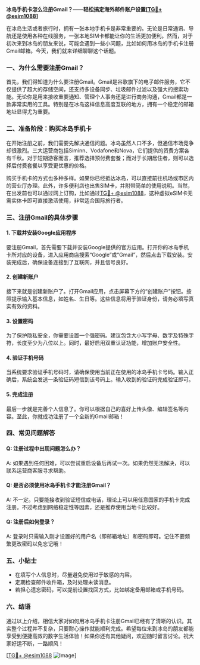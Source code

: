 **冰岛手机卡怎么注册Gmail？——轻松搞定海外邮件账户设置[[TG💪+ @esim1088](https://t.me/s/esim1088)]**

在冰岛生活或者旅行时，拥有一张本地手机卡是非常重要的。无论是日常通讯、导航还是使用各种在线服务，一张本地SIM卡都能让你的生活更加便利。然而，对于初次来到冰岛的朋友来说，可能会遇到一些小问题，比如如何用冰岛的手机卡注册Gmail邮箱。今天，我们就来详细聊聊这个话题。

### 一、为什么需要注册Gmail？

首先，我们得知道为什么要注册Gmail。Gmail是谷歌旗下的电子邮件服务，它不仅提供了超大的存储空间，还支持多设备同步、垃圾邮件过滤以及强大的搜索功能。无论你是用来接收重要通知、管理个人事务还是进行商务沟通，Gmail都是一款非常实用的工具。特别是在冰岛这样信息高度互联的地方，拥有一个稳定的邮箱地址显得尤为重要。

### 二、准备阶段：购买冰岛手机卡

在开始注册之前，我们需要先解决通信问题。冰岛虽然人口不多，但通信市场竞争却很激烈。三大运营商包括Siminn、Vodafone和Nova，它们提供的资费方案各有千秋。对于短期游客而言，推荐选择预付费套餐；而对于长期居住者，则可以选择后付费套餐以享受更优惠的价格。

购买手机卡的方式也多种多样。如果你已经抵达冰岛，可以直接前往机场或市区内的营业厅办理。此外，许多便利店也出售SIM卡，并附带简单的使用说明。当然，在出发前也可以通过网上订购，比如通过[TG💪+ @esim1088](https://t.me/s/esim1088)，这种虚拟eSIM卡无需实体卡即可直接激活使用，非常适合国际旅行者。

### 三、注册Gmail的具体步骤

#### 1. 下载并安装Google应用程序

要注册Gmail，首先需要下载并安装Google提供的官方应用。打开你的冰岛手机卡所对应的设备，进入应用商店搜索“Google”或“Gmail”，然后点击下载安装。安装完成后，确保设备连接到了互联网，并且信号良好。

#### 2. 创建新账户

接下来就是创建新账户了。打开Gmail应用，点击屏幕下方的“创建账户”按钮。按照提示输入基本信息，如姓名、生日等。这些信息将用于验证身份，请务必填写真实有效的资料。

#### 3. 设置密码

为了保护隐私安全，你需要设置一个强密码。建议包含大小写字母、数字及特殊字符，长度至少为八位以上。同时，最好启用双重认证功能，增加账户安全性。

#### 4. 验证手机号码

当系统要求验证手机号码时，请确保使用当前正在使用的冰岛手机卡号码。输入正确后，系统会发送一条验证码短信到该号码上。输入收到的验证码完成验证即可。

#### 5. 完成注册

最后一步就是完善个人信息了。你可以根据自己的喜好上传头像、编辑签名等内容。至此，你就成功注册了一个全新的Gmail邮箱！

### 四、常见问题解答

#### Q: 注册过程中出现问题怎么办？
A: 如果遇到任何困难，可以尝试重启设备后再试一次。如果仍然无法解决，可以联系运营商客服寻求帮助。

#### Q: 是否必须使用冰岛手机卡才能注册Gmail？
A: 不一定。只要能接收到验证短信或电话，理论上可以用任意国家的手机卡完成注册。不过考虑到网络稳定性等因素，还是推荐使用当地卡比较好。

#### Q: 注册后如何登录？
A: 登录时只需输入刚才设置好的用户名（即邮箱地址）和密码即可。记住不要频繁更改密码以免忘记哦！

### 五、小贴士

- 在填写个人信息时，尽量避免使用过于敏感的内容。
- 定期检查邮件收件箱，及时处理未读消息。
- 若担心遗忘密码，可以提前设置找回方式，比如绑定备用邮箱或手机号码。

### 六、结语

通过以上介绍，相信大家对如何用冰岛手机卡注册Gmail已经有了清晰的认识。其实整个过程并不复杂，只要耐心操作就能顺利完成。希望每位来到冰岛的朋友都能享受到便捷高效的数字生活体验！如果你还有其他疑问，欢迎随时留言讨论。祝大家好运不断，一路顺风！

[[TG💪+ @esim1088](https://t.me/s/esim1088) ![Image](https://i.postimg.cc/4NQfJmqS/Snipaste-2025-05-13-00-14-12.png)]